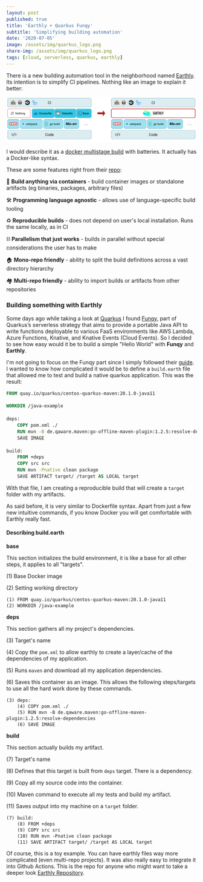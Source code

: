 ```yaml
---
layout: post
published: true
title: 'Earthly + Quarkus Funqy'
subtitle: 'Simplifying building automation'
date: '2020-07-05'
image: /assets/img/quarkus_logo.png
share-img: /assets/img/quarkus_logo.png
tags: [cloud, serverless, quarkus, earthly]
---
```


There is a new building automation tool in the neighborhood named [Earthly](https://www.earthly.dev/). Its intention is to simplify CI pipelines. Nothing like an image to explain it better:

![EarthlyIntegrationDiagram](/assets/img/earthly-integration-diagram.png)

I would describe it as a [docker multistage build](https://docs.docker.com/develop/develop-images/multistage-build/) with batteries. It actually has a Docker-like syntax. 

These are some features right from their [repo](https://github.com/earthly/earthly):

🐳 **Build anything via containers** - build container images or standalone artifacts (eg binaries, packages, arbitrary files)

🛠 **Programming language agnostic** - allows use of language-specific build tooling

♻️ **Reproducible builds** - does not depend on user's local installation. Runs the same locally, as in CI

⛓ **Parallelism that just works** - builds in parallel without special considerations the user has to make

🏠 **Mono-repo friendly** - ability to split the build definitions across a vast directory hierarchy

🏘 **Multi-repo friendly** - ability to import builds or artifacts from other repositories

### Building something with Earthly

Some days ago while taking a look at [Quarkus](https://quarkus.io/) I found [Funqy](https://quarkus.io/guides/funqy-amazon-lambda), part of Quarkus’s serverless strategy that aims to provide a portable Java API to write functions deployable to various FaaS environments like AWS Lambda, Azure Functions, Knative, and Knative Events (Cloud Events). So I decided to see how easy would it be to build a simple "Hello World" with **Funqy** and **Earthly**.

I'm not going to focus on the Funqy part since I simply followed their [guide](https://quarkus.io/guides/funqy). I wanted to know how complicated it would be to define a `build.earth` file that allowed me to test and build a native quarkus application. This was the result:

```dockerfile
FROM quay.io/quarkus/centos-quarkus-maven:20.1.0-java11

WORKDIR /java-example

deps:
    COPY pom.xml ./
    RUN mvn -B de.qaware.maven:go-offline-maven-plugin:1.2.5:resolve-dependencies
    SAVE IMAGE

build:
    FROM +deps
    COPY src src
    RUN mvn -Pnative clean package
    SAVE ARTIFACT target/ /target AS LOCAL target
```

With that file, I am creating a reproducible build that will create a `target` folder with my artifacts.

As said before, it is very similar to Dockerfile syntax. Apart from just a few new intuitive commands, if you know Docker you will get comfortable with Earthly really fast.

#### Describing build.earth
 
**base**
 
This section initializes the build environment, it is like a base for all other steps, it applies to all "targets".

(1) Base Docker image

(2) Setting working directory

```
(1) FROM quay.io/quarkus/centos-quarkus-maven:20.1.0-java11
(2) WORKDIR /java-example
```

**deps**

This section gathers all my project's dependencies.

(3) Target's name

(4) Copy the `pom.xml` to allow earthly to create a layer/cache of the dependencies of my application.

(5) Runs `maven` and download all my application dependencies.

(6) Saves this container as an image. This allows the following steps/targets to use all the hard work done by these commands.

```
(3) deps:
    (4) COPY pom.xml ./
    (5) RUN mvn -B de.qaware.maven:go-offline-maven-plugin:1.2.5:resolve-dependencies
    (6) SAVE IMAGE
``` 

**build**

This section actually builds my artifact.

(7) Target's name

(8) Defines that this target is built from `deps` target. There is a dependency.

(9) Copy all my source code into the container.

(10) Maven command to execute all my tests and build my artifact.

(11) Saves output into my machine on a `target` folder.

```
(7) build:
    (8) FROM +deps
    (9) COPY src src
    (10) RUN mvn -Pnative clean package
    (11) SAVE ARTIFACT target/ /target AS LOCAL target
```
 
 Of course, this is a toy example. You can have earthly files way more complicated (even multi-repo projects). It was also really easy to integrate it into Github Actions. This is the repo for anyone who might want to take a deeper look [Earthly Repository](https://github.com/JosemyDuarte/earthly-quarkus-poc).
